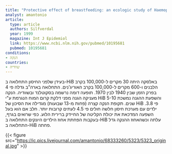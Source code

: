 ```yaml
---
title: "Protective effect of breastfeeding: an ecologic study of Haemophilus influenzae meningitis and breastfeeding in a Swedish population"
analyst: amantonio
article:
  type: article
  authors: Silfverdal
  year: 1999
  magazine: Int J Epidemiol
  link: https://www.ncbi.nlm.nih.gov/pubmed/10195681
  pubmed: 10195681
conditions:
- הנקה
countries:
- שוודיה
---
```


בעידן שלפני החיסון התחלואה ב-HiB באלסקה היתה 30 מקרים ל-100,000 בקרב הלבנים ו-600 מקרים ל-100,000 בקרב האוריג'נים. התחלואה בארה"ב גדלה פי 4 בפרק הזמן שבין 1940 לבין 1970. תופעה דומה נרשמה בסקוטלנד ובשוודיה.
הנקה מעניקה הגנה מפני דלקת קרום המוח הנגרמת ע"י HiB והשפעת ההגנה נמשכת 5-10 שנים.
תקופת הנקה קצרה (פחות מ-13 שבועות) מגדילה את הסיכון של HiB פי 3.8. ילדים עם מערכת חיסון חלשה חולים פי 4.5 לעתים קרובות יותר. חלב אם הוא בעל השפעה המדכאת את יכולת הקליטה של החיידק ברירית הלוע.
כפי שרואים בגרף, בעקבות הפחתת אחוז הילדים היונקים התחלואה ב-HiB עלתה וכשהאחוז ההנקה גדל התחלואה ב-HiB פחתה.

{{< figure src="https://ic.pics.livejournal.com/amantonio/68333260/5323/5323_original.jpg" >}}
